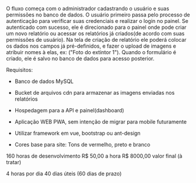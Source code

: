 O fluxo começa com o administrador cadastrando o usuário e suas permissões no banco de dados.
O usuário primeiro passa pelo processo de autenticação para verificar suas credenciais e realizar o login no painel.
Se autenticado com sucesso, ele é direcionado para o painel onde pode criar um novo relatório ou acessar os relatórios já criados(de acordo com suas permissões de usuário).
Na tela de criação de relatório ele poderá colocar os dados nos campos já pré-definidos, e fazer o upload de imagens e atribuir nomes à elas, ex: ("Foto do extintor 1").
Quando o formulário é criado, ele é salvo no banco de dados para acesso posterior.

Requisitos:
- Banco de dados MySQL
- Bucket de arquivos cdn para armazenar as imagens enviadas nos relatórios
- Hospedagem para a API e painel(dashboard)

- Aplicação WEB PWA, sem intenção de migrar para mobile futuramente
- Utilizar framework em vue, bootstrap ou ant-design
- Cores base para site: Tons de vermelho, preto e branco

160 horas de desenvolvimento
R$ 50,00 a hora
R$ 8000,00 valor final (à tratar)

4 horas por dia
40 dias úteis (60 dias de prazo)